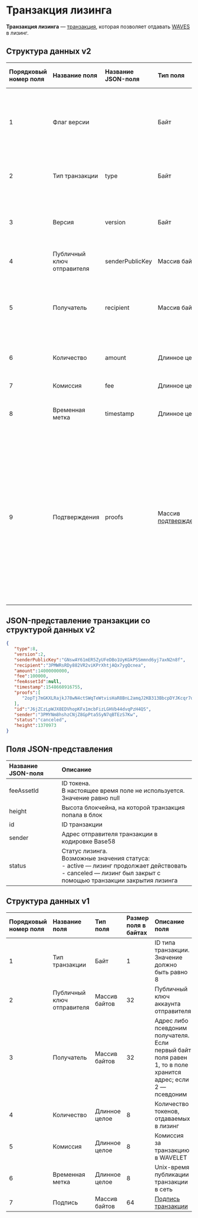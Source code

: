 # Транзакция лизинга

**Транзакция лизинга** — [транзакция](/blockchain/transaction.md), которая позволяет отдавать [WAVES](/blockchain/token/waves.md) в лизинг.

## Структура данных v2

| Порядковый номер поля | Название поля | Название JSON-поля |Тип поля | Размер поля в байтах | Описание поля |
| :--- | :--- | :--- | :--- | :--- | :--- |
| 1 | Флаг версии | | Байт | 1 | Указывает что [структура данных](/blockchain/transaction-data-structure.md) транзакции имеет версию 2 или выше. <br>Значение должно быть равно 0 |
| 2 | Тип транзакции |type| Байт | 1 | ID [типа транзакции](/blockchain/transaction-type.md). <br>Значение должно быть равно 8 |
| 3 | Версия |version| Байт | 1 | Номер версии структуры данных транзакции. <br>Значение должно быть равно 2 |
| 4 | Публичный ключ отправителя | senderPublicKey | Массив байтов | 32 | Публичный ключ аккаунта отправителя |
| 5 | Получатель | recipient | Массив байтов | 32 | [Адрес](/ru/blockchain/address.md) либо псевдоним получателя. <br>Если первый байт поля равен 1, то в поле хранится адрес; если 2 — псевдоним |
| 6 | Количество | amount | Длинное целое | 8 | Количество токенов, отдаваемых в лизинг |
| 7 | Комиссия| fee | Длинное целое | 8 | Комиссия за транзакцию в [WAVELET](/blockchain/token/wavelet.md) |
| 8 | Временная метка | timestamp | Длинное целое | 8 | Unix-время отправки транзакции в блокчейн |
| 9 | Подтверждения |proofs| Массив [подтверждений](/blockchain/transaction-proof.md) | `S` | Если массив пустой, то `S`= 3. <br>Если массив не пустой, то `S`= 3 + 2 × `N` + \(`P`<sub>1</sub> + `P`<sub>2</sub> + ... + `P`<sub>n</sub>\), <br>где <br>`N` — количество подтверждений в массиве, <br>`P`<sub>n</sub> — размер `N`-го подтверждения в байтах.<br> Максимальное количество подтверждений в массиве — 8. Максимальный размер каждого подтверждения — 64 байта |

## JSON-представление транзакции со структурой данных v2

```json
{ 
   "type":8,
   "version":2,
   "senderPublicKey":"GNswAY61mER5ZyUFeDBo1UyKGkPSSmmnd6yj7axN2n8f",
   "recipient":"3PMWRsRDy882VR2viKPrXhtjAQx7ygQcnea",
   "amount":14000000000,
   "fee":100000,
   "feeAssetId":null,
   "timestamp":1548660916755,
   "proofs":[ 
      "2opTj7mGKXLRajkJ78wN4ctSWqTeWtvisHaR8BnL2amqJ2KB313BbcpDYJKcqr7o7EpYjL5tppMz2pGjUMWbJe9b"
   ],
   "id":"J6jZCzLpWJX8EDVhopKFx1mcbFizLGHVb44dvqPzH4QS",
   "sender":"3PMYNm8hshzCNjZ8GpPta5SyN7qBTEzS7Kw",
   "status":"canceled",
   "height":1370973
}
```

## Поля JSON-представления

| Название JSON-поля | Описание |
| :--- | :--- |
| feeAssetId | ID токена. <br>В настоящее время поле не используется. <br>Значение равно null |
| height | Высота блокчейна, на которой транзакция попала в блок |
| id | ID транзакции |
| sender | Адрес отправителя транзакции в кодировке Base58 |
| status | Статус лизинга. <br> Возможные значения статуса: <br>- active — лизинг продолжает действовать<br>- canceled — лизинг был закрыт с помощью транзакции закрытия лизинга |

## Структура данных v1

| Порядковый номер поля | Название поля | Тип поля | Размер поля в байтах | Описание поля |
| :--- | :--- | :--- | :--- | :--- |
| 1 | Тип транзакции | Байт | 1 | ID типа транзакции. <br>Значение должно быть равно 8 |
| 2 | Публичный ключ отправителя | Массив байтов | 32 | Публичный ключ аккаунта отправителя |
| 3 | Получатель  | Массив байтов | 32 | Адрес либо псевдоним получателя. <br>Если первый байт поля равен 1, то в поле хранится адрес; если 2 — псевдоним |
| 4 | Количество | Длинное целое | 8 | Количество токенов, отдаваемых в лизинг |
| 5 | Комиссия | Длинное целое | 8 | Комиссия за транзакцию в WAVELET |
| 6 | Временная метка | Длинное целое | 8 | Unix-время публикации транзакции в сеть |
| 7 | Подпись | Массив байтов | 64 | [Подпись транзакции](/blockchain/transaction-signature.md) |
